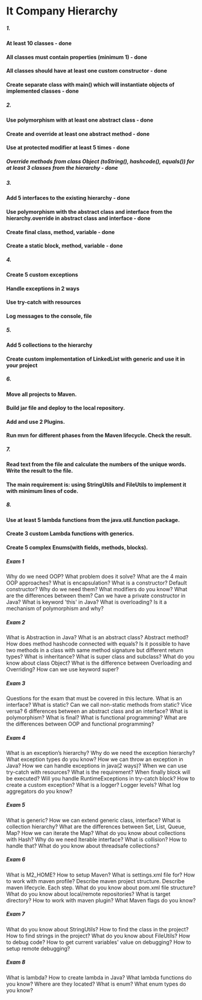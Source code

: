 # It Company Hierarchy

 ##### 1.
 #### At least 10 classes - done
 #### All classes must contain properties (minimum 1) - done
 #### All classes should have at least one custom constructor - done
 #### Create separate class with main() which will instantiate objects of implemented classes - done

 ##### 2.
 #### Use polymorphism with at least one abstract class - done
 #### Create and override at least one abstract method - done
 #### Use at protected modifier at least 5 times - done
 ##### Override methods from class Object (toString(), hashcode(), equals()) for at least 3 classes from the hierarchy - done
 
 ##### 3.
 #### Add 5 interfaces to the existing hierarchy - done
 #### Use polymorphism with the abstract class and interface from the hierarchy.override in abstract class and interface - done
 #### Create final class, method, variable - done
 #### Create a static block, method, variable - done

 ##### 4.
 #### Create 5 custom exceptions
 #### Handle exceptions in 2 ways
 #### Use try-catch with resources
 #### Log messages to the console, file

 ##### 5.
 #### Add 5 collections to the hierarchy
 #### Create custom implementation of LinkedList with generic and use it in your project
 
##### 6.
#### Move all projects to Maven.
#### Build jar file and deploy to the local repository.
#### Add and use 2 Plugins.
#### Run mvn for different phases from the Maven lifecycle. Check the result.

##### 7.
#### Read text from the file and calculate the numbers of the unique words. Write the result to the file. 
#### The main requirement is: using StringUtils and FileUtils to implement it with minimum lines of code.
 
##### 8.
#### Use at least 5 lambda functions from the java.util.function package.
#### Create 3 custom Lambda functions with generics.
#### Create 5 complex Enums(with fields, methods, blocks).


##### Exam 1
##### <p> 
Why do we need OOP? What problem does it solve?
What are the 4 main OOP approaches?
What is encapsulation?
What is a constructor? Default constructor? Why do we need them?
What modifiers do you know? What are the differences between them?
Can we have a private constructor in Java?
What is keyword 'this' in Java?
What is overloading? Is it a mechanism of polymorphism and why?
</p>
 
##### Exam 2
##### <p> 
What is Abstraction in Java?
What is an abstract class? Abstract method?
How does method hashcode connected with equals?
Is it possible to have two methods in a class with same method signature but different return types?
What is inheritance?
What is super class and subclass?
What do you know about class Object?
What is the difference between Overloading and Overriding?
How can we use keyword super?
</p>

##### Exam 3
##### <p> 
Questions for the exam that must be covered in this lecture.
What is an interface?
What is static?
Can we call non-static methods from static? Vice versa?
6 differences between an abstract class and an interface?
What is polymorphism?
What is final?
What is functional programming?
What are the differences between OOP and functional programming?
</p>

##### Exam 4
##### <p> 
What is an exception’s hierarchy?
Why do we need the exception hierarchy?
What exception types do you know?
How we can throw an exception in Java?
How we can handle exceptions in java(2 ways)?
When we can use try-catch with resources? What is the requirement?
When finally block will be executed?
Will you handle RuntimeExceptions in try-catch block?
How to create a custom exception?
What is a logger? Logger levels? What log aggregators do you know?
</p>

##### Exam 5
##### <p> 
What is generic?
How we can extend generic class, interface?
What is collection hierarchy?
What are the differences between Set, List, Queue, Map?
How we can iterate the Map?
What do you know about collections with Hash?
Why do we need Iterable interface?
What is collision? How to handle that?
What do you know about threadsafe collections?
</p>

##### Exam 6
##### <p> 
What is M2_HOME? How to setup Maven?
What is settings.xml file for?
How to work with maven profile?
Describe maven project structure.
Describe maven lifecycle. Each step.
What do you know about pom.xml file structure?
What do you know about local/remote repositories?
What is target directory?
How to work with maven plugin?
What Maven flags do you know?
</p>
 
 
##### Exam 7
##### <p> 
What do you know about StringUtils?
How to find the class in the project?
How to find strings in the project?
What do you know about FileUtils?
How to debug code? How to get current variables' value on debugging?
How to setup remote debugging?
</p>

##### Exam 8
##### <p> 
What is lambda?
How to create lambda in Java?
What lambda functions do you know? Where are they located?
What is enum?
What enum types do you know?
</p>
